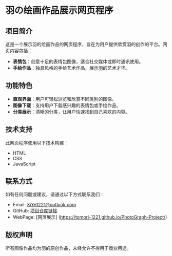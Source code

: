 # 羽の绘画作品展示网页程序

## 项目简介
这是一个展示羽的绘画作品的网页程序，旨在为用户提供欣赏羽的创作的平台。网页内容包括：
- **表情包**：创意十足的表情包图像，适合社交媒体或即时通讯使用。
- **手绘作品**：独具风格的手绘艺术作品，展示羽的艺术才华。

## 功能特色
- **直观界面**：用户可轻松浏览和欣赏不同类别的图像。
- **图像下载**：支持用户下载感兴趣的表情包或手绘作品。
- **分类展示**：清晰的分类，让用户快速找到自己喜欢的内容。

## 技术支持
此网页程序使用以下技术构建：
- HTML
- CSS
- JavaScript

## 联系方式
如有任何问题或建议，请通过以下方式联系我们：
- Email: XiYe1221@outlook.com
- GitHub: [项目仓库链接](https://github.com/Tomori-1221/PhotoGraph-Project/tree/main)
- WebPage: [网页展示] (https://tomori-1221.github.io/PhotoGraph-Project/)

## 版权声明
所有图像作品均为羽的原创作品，未经允许不得用于商业用途。
